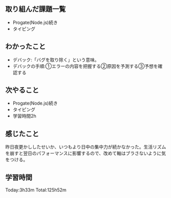 ## 取り組んだ課題一覧
 - Progate(Node.js)続き
 - タイピング
## わかったこと
 - デバック:「バグを取り除く」という意味。
 - デバックの手順:①エラーの内容を把握する②原因を予測する③予想を確認する
## 次やること
 - Progate(Node.js)続き
 - タイピング
 - 学習時間2h
## 感じたこと
昨日夜更かししたせいか、いつもより日中の集中力が続かなかった。生活リズムを崩すと翌日のパフォーマンスに影響するので、改めて軸はブラさないように気をつける。
## 学習時間
Today:3h33m  Total:125h52m
